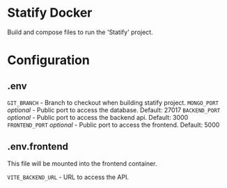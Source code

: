 # Statify Docker

Build and compose files to run the 'Statify' project.

# Configuration

## .env

``GIT_BRANCH`` - Branch to checkout when building statify project.
``MONGO_PORT`` *optional* - Public port to access the database. Default: 27017
``BACKEND_PORT`` *optional* - Public port to access the backend api. Default: 3000
``FRONTEND_PORT`` *optional* - Public port to access the frontend. Default: 5000

## .env.frontend

This file will be mounted into the frontend container.

``VITE_BACKEND_URL`` - URL to access the API.
